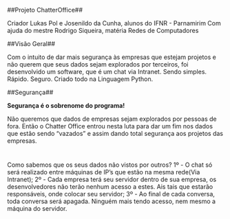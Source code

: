 ##Projeto ChatterOffice##


Criador Lukas Pol e Josenildo da Cunha, alunos do IFNR - Parnamirim
Com ajuda do mestre Rodrigo Siqueira, matéria Redes de Computadores

##Visão Geral##

Com o intuito de dar mais segurança às empresas que estejam projetos e não querem que seus dados sejam explorados por terceiros, foi desenvolvido um software, que é um chat via Intranet. 
Sendo simples. Rápido. Seguro. Criado todo na Linguagem Python.

##Segurança##

**Segurança é o sobrenome do programa!**

Não queremos que dados de empresas sejam explorados por pessoas de fora. Então o Chatter Office entrou nesta luta para dar um fim nos dados que estão sendo “vazados” e assim dando total segurança aos projetos das empresas.

#

Como sabemos que os seus dados não vistos por outros?
1º - O chat só será realizado entre máquinas de IP’s que estão na mesma rede(Via Intranet);
2º - Cada empresa terá seu servidor dentro de sua empresa, os desenvolvedores não terão nenhum acesso a estes. Ais tais que estarão responsáveis, onde colocar seu servidor;
3º - Ao final de cada conversa, toda conversa será apagada. Ninguém mais tendo acesso, nem mesmo a máquina do servidor.


